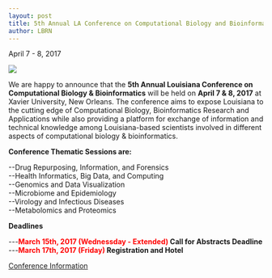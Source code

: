 ```yaml
---
layout: post
title: 5th Annual LA Conference on Computational Biology and Bioinformatics
author: LBRN
---
```


<p class="text-error">April 7 - 8, 2017</p>

<a href="{{ site.baseurl }}events/bioinformatics-conference"><img src="{{ site.baseurl }}files/images/bio-conf/5th_Bio_Conference_Flyer_2017_03_25.png"></a>

We are happy to announce that the **5th Annual Louisiana Conference on Computational Biology & Bioinformatics** will be held on **April 7 & 8, 2017** at Xavier University, New Orleans. The conference aims to expose Louisiana to the cutting edge of Computational Biology, Bioinformatics Research and Applications while also providing a platform for exchange of information and technical knowledge among Louisiana-based scientists involved in different aspects of computational biology & bioinformatics.
 
**Conference Thematic Sessions are:**

   --Drug Repurposing, Information, and Forensics  
   --Health Informatics, Big Data, and Computing  
   --Genomics and Data Visualization  
   --Microbiome and Epidemiology  
   --Virology and Infectious Diseases  
   --Metabolomics and Proteomics  

**Deadlines**

  ---**<font color="red"><b>March 15th, 2017 (Wednessday - Extended)</b></font> Call for Abstracts Deadline**  
  ---**<font color="red"><b>March 17th, 2017 (Friday)</b></font> Registration and Hotel**

  
  
<p><a href="{{ site.baseurl }}events/bioinformatics-conference" class="btn btn-info" style="margin-bottom: 30px">Conference Information</a></p>